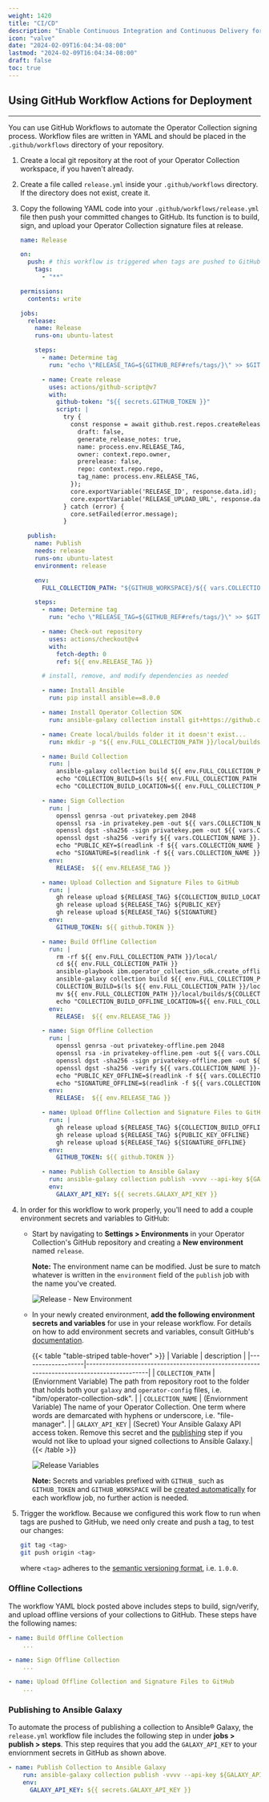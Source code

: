```yaml
---
weight: 1420
title: "CI/CD"
description: "Enable Continuous Integration and Continuous Delivery for your Operator Collections."
icon: "valve"
date: "2024-02-09T16:04:34-08:00"
lastmod: "2024-02-09T16:04:34-08:00"
draft: false
toc: true
---
```


## Using GitHub Workflow Actions for Deployment
---

You can use GitHub Workflows to automate the Operator Collection signing process. Workflow files are written in YAML and should be placed in the `.github/workflows` directory of your repository. 

1. Create a local git repository at the root of your Operator Collection workspace, if you haven't already.

2. Create a file called `release.yml` inside your `.github/workflows` directory. If the directory does not exist, create it.

3. Copy the following YAML code into your `.github/workflows/release.yml` file then push your committed changes to GitHub. Its function is to build, sign, and upload your Operator Collection signature files at release.

    ```YAML
    name: Release

    on:
      push: # this workflow is triggered when tags are pushed to GitHub
        tags:
          - "**"

    permissions:
      contents: write

    jobs:
      release:
        name: Release
        runs-on: ubuntu-latest

        steps:
          - name: Determine tag
            run: "echo \"RELEASE_TAG=${GITHUB_REF#refs/tags/}\" >> $GITHUB_ENV"

          - name: Create release
            uses: actions/github-script@v7
            with:
              github-token: "${{ secrets.GITHUB_TOKEN }}"
              script: |
                try {
                  const response = await github.rest.repos.createRelease({
                    draft: false,
                    generate_release_notes: true,
                    name: process.env.RELEASE_TAG,
                    owner: context.repo.owner,
                    prerelease: false,
                    repo: context.repo.repo,
                    tag_name: process.env.RELEASE_TAG,
                  });
                  core.exportVariable('RELEASE_ID', response.data.id);
                  core.exportVariable('RELEASE_UPLOAD_URL', response.data.upload_url);
                } catch (error) {
                  core.setFailed(error.message);
                }

      publish:
        name: Publish
        needs: release
        runs-on: ubuntu-latest
        environment: release

        env:
          FULL_COLLECTION_PATH: "${GITHUB_WORKSPACE}/${{ vars.COLLECTION_PATH }}"

        steps:
          - name: Determine tag
            run: "echo \"RELEASE_TAG=${GITHUB_REF#refs/tags/}\" >> $GITHUB_ENV"

          - name: Check-out repository
            uses: actions/checkout@v4
            with:
              fetch-depth: 0
              ref: ${{ env.RELEASE_TAG }}

          # install, remove, and modify dependencies as needed

          - name: Install Ansible
            run: pip install ansible==8.0.0

          - name: Install Operator Collection SDK
            run: ansible-galaxy collection install git+https://github.com/IBM/operator-collection-sdk.git#ibm/operator_collection_sdk -f

          - name: Create local/builds folder it it doesn't exist...
            run: mkdir -p "${{ env.FULL_COLLECTION_PATH }}/local/builds"

          - name: Build Collection
            run: |
              ansible-galaxy collection build ${{ env.FULL_COLLECTION_PATH }} -f --output-path ${{ env.FULL_COLLECTION_PATH }}/local/builds
              echo "COLLECTION_BUILD=$(ls ${{ env.FULL_COLLECTION_PATH }}/local/builds)" >> $GITHUB_ENV
              echo "COLLECTION_BUILD_LOCATION=${{ env.FULL_COLLECTION_PATH }}/local/builds/$(ls ${{ env.FULL_COLLECTION_PATH }}/local/builds)" >> $GITHUB_ENV

          - name: Sign Collection
            run: |
              openssl genrsa -out privatekey.pem 2048
              openssl rsa -in privatekey.pem -out ${{ vars.COLLECTION_NAME }}.pub -outform PEM -pubout
              openssl dgst -sha256 -sign privatekey.pem -out ${{ vars.COLLECTION_NAME }}-${RELEASE}.sig ${COLLECTION_BUILD_LOCATION}
              openssl dgst -sha256 -verify ${{ vars.COLLECTION_NAME }}.pub -signature ${{ vars.COLLECTION_NAME }}-${RELEASE}.sig ${COLLECTION_BUILD_LOCATION}
              echo "PUBLIC_KEY=$(readlink -f ${{ vars.COLLECTION_NAME }}.pub)" >> $GITHUB_ENV
              echo "SIGNATURE=$(readlink -f ${{ vars.COLLECTION_NAME }}-${RELEASE}.sig)" >> $GITHUB_ENV
            env:
              RELEASE:  ${{ env.RELEASE_TAG }}

          - name: Upload Collection and Signature Files to GitHub
            run: |
              gh release upload ${RELEASE_TAG} ${COLLECTION_BUILD_LOCATION}
              gh release upload ${RELEASE_TAG} ${PUBLIC_KEY}
              gh release upload ${RELEASE_TAG} ${SIGNATURE}
            env:
              GITHUB_TOKEN: ${{ github.TOKEN }}

          - name: Build Offline Collection
            run: |
              rm -rf ${{ env.FULL_COLLECTION_PATH }}/local/
              cd ${{ env.FULL_COLLECTION_PATH }}
              ansible-playbook ibm.operator_collection_sdk.create_offline_requirements
              ansible-galaxy collection build ${{ env.FULL_COLLECTION_PATH }} -f --output-path ${{ env.FULL_COLLECTION_PATH }}/local/builds
              COLLECTION_BUILD=$(ls ${{ env.FULL_COLLECTION_PATH }}/local/builds)
              mv ${{ env.FULL_COLLECTION_PATH }}/local/builds/${COLLECTION_BUILD} ${{ env.FULL_COLLECTION_PATH }}/local/builds/${{ vars.COLLECTION_NAME }}-offline-${RELEASE}.tar.gz
              echo "COLLECTION_BUILD_OFFLINE_LOCATION=${{ env.FULL_COLLECTION_PATH }}/local/builds/$(ls ${{ env.FULL_COLLECTION_PATH }}/local/builds)" >> $GITHUB_ENV
            env:
              RELEASE:  ${{ env.RELEASE_TAG }}

          - name: Sign Offline Collection
            run: |
              openssl genrsa -out privatekey-offline.pem 2048
              openssl rsa -in privatekey-offline.pem -out ${{ vars.COLLECTION_NAME }}-offline.pub -outform PEM -pubout
              openssl dgst -sha256 -sign privatekey-offline.pem -out ${{ vars.COLLECTION_NAME }}-${RELEASE}-offline.sig ${COLLECTION_BUILD_OFFLINE_LOCATION}
              openssl dgst -sha256 -verify ${{ vars.COLLECTION_NAME }}-offline.pub -signature ${{ vars.COLLECTION_NAME }}-${RELEASE}-offline.sig ${COLLECTION_BUILD_OFFLINE_LOCATION}
              echo "PUBLIC_KEY_OFFLINE=$(readlink -f ${{ vars.COLLECTION_NAME }}-offline.pub)" >> $GITHUB_ENV
              echo "SIGNATURE_OFFLINE=$(readlink -f ${{ vars.COLLECTION_NAME }}-${RELEASE}-offline.sig)" >> $GITHUB_ENV
            env:
              RELEASE:  ${{ env.RELEASE_TAG }}

          - name: Upload Offline Collection and Signature Files to GitHub
            run: |
              gh release upload ${RELEASE_TAG} ${COLLECTION_BUILD_OFFLINE_LOCATION}
              gh release upload ${RELEASE_TAG} ${PUBLIC_KEY_OFFLINE}
              gh release upload ${RELEASE_TAG} ${SIGNATURE_OFFLINE}
            env:
              GITHUB_TOKEN: ${{ github.TOKEN }}

          - name: Publish Collection to Ansible Galaxy
            run: ansible-galaxy collection publish -vvvv --api-key ${GALAXY_API_KEY} ${COLLECTION_BUILD_LOCATION}
            env:
              GALAXY_API_KEY: ${{ secrets.GALAXY_API_KEY }}
    ```

4. In order for this workflow to work properly, you'll need to add a couple environment secrets and variables to GitHub:
    * Start by navigating to **Settings > Environments** in your Operator Collection's GitHub repository and creating a **New environment** named `release`.
    
        **Note:** The environment name can be modified. Just be sure to match whatever is written in the `environment` field of the `publish` job with the name you've created.

        ![Release - New Environment](/images/operator-collection-sdk/release-new-environment.png)

    * In your newly created environment, **add the following environment secrets and variables** for use in your release workflow. For details on how to add environment secrets and variables, consult GitHub's [documentation](https://docs.github.com/en/actions/learn-github-actions/variables#defining-configuration-variables-for-multiple-workflows).

        {{< table "table-striped table-hover"  >}}
|    Variable       |                                     description                                          |
|-------------------|------------------------------------------------------------------------------------------|
| `COLLECTION_PATH` | (Enviornment Variable) The path from repository root to the folder that holds both your `galaxy` and `operator-config` files, i.e. "ibm/operator-collection-sdk". |
| `COLLECTION_NAME` | (Enviornment Variable) The name of your Operator Collection. One term where words are demarcated with hyphens or underscore, i.e. "file-manager". |
| `GALAXY_API_KEY`  | (Secret) Your Ansible Galaxy API access token. Remove this secret and the [publishing](/docs/ibm-operator-collection-sdk/building-deploying/cicd/#publishing-to-ansible-galaxy) step if you would not like to upload your signed collections to Ansible Galaxy.|
        {{< /table >}}

        ![Release Variables](/images/operator-collection-sdk/release-variables.png)

        **Note:** Secrets and variables prefixed with `GITHUB_` such as `GITHUB_TOKEN` and `GITHUB_WORKSPACE` will be [created automatically](https://docs.github.com/en/actions/security-guides/automatic-token-authentication#about-the-github_token-secret) for each workflow job, no further action is needed.

5. Trigger the workflow. Because we configured this work flow to run when tags are pushed to GitHub, we need only create and push a tag, to test our changes:

    ```bash
    git tag <tag>
    git push origin <tag>
    ```

    where `<tag>` adheres to the [semantic versioning format](https://semver.org/), i.e. `1.0.0`.


### Offline Collections

The workflow YAML block posted above includes steps to build, sign/verify, and upload offline versions of your collections to GitHub. These steps have the following names:
```YAML
- name: Build Offline Collection
    ...

- name: Sign Offline Collection
    ...

- name: Upload Offline Collection and Signature Files to GitHub
    ...
```

### Publishing to Ansible Galaxy

To automate the process of publishing a collection to Ansible® Galaxy, the `release.yml` workflow file includes the following step in under **jobs > publish > steps**. This step requires that you add the `GALAXY_API_KEY` to your enviornment secrets in GitHub as shown above.

```YAML
- name: Publish Collection to Ansible Galaxy
    run: ansible-galaxy collection publish -vvvv --api-key ${GALAXY_API_KEY} ${COLLECTION_BUILD_LOCATION}
    env:
      GALAXY_API_KEY: ${{ secrets.GALAXY_API_KEY }}
```

